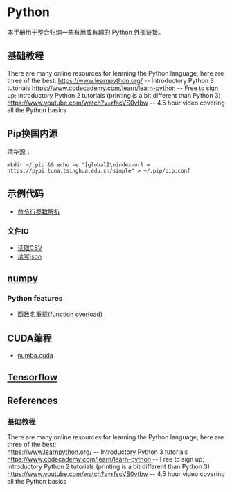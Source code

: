 # Python

本手册用于整合归纳一些有用或有趣的 Python 外部链接。

## 基础教程

There are many online resources for learning the Python language; here are three of the best:
https://www.learnpython.org/ -- Introductory Python 3 tutorials
https://www.codecademy.com/learn/learn-python -- Free to sign up; introductory Python 2 tutorials (printing is a bit different than Python 3)
https://www.youtube.com/watch?v=rfscVS0vtbw -- 4.5 hour video covering all the Python basics

## Pip换国内源

清华源：

```shell
mkdir ~/.pip && echo -e "[global]\nindex-url = https://pypi.tuna.tsinghua.edu.cn/simple" > ~/.pip/pip.conf
```

## 示例代码

- [命令行参数解析](parse_args.py)

### 文件IO

- [读取CSV](csv_io.py)
- [读写json](json_io.py)

## [numpy](numpy/numpy.md)

### Python features

- [函数名重载(function overload)](function_overload.py)

## CUDA编程

- [numba.cuda](numba/cuda.ipynb)

## [Tensorflow](tensorflow/Tensorflow.md)

## References

### 基础教程

There are many online resources for learning the Python language; here are three of the best:  
https://www.learnpython.org/ -- Introductory Python 3 tutorials  
https://www.codecademy.com/learn/learn-python -- Free to sign up; introductory Python 2 tutorials (printing is a bit different than Python 3)  
https://www.youtube.com/watch?v=rfscVS0vtbw -- 4.5 hour video covering all the Python basics
